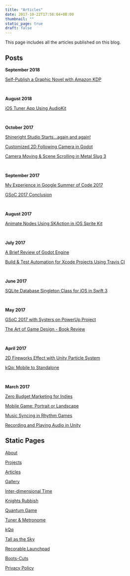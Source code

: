 ```yaml
---
title: "Articles"
date: 2017-10-22T17:58:04+08:00
thumbnail: ""
static_page: true
draft: false
---
```

This page includes all the articles published on this blog.

## Posts

**September 2018**

[Self-Publish a Graphic Novel with Amazon KDP](/posts/self-publish-a-graphic-novel-with-amazon-kdp)

<br />

**August 2018**

[iOS Tuner App Using AudioKit](/posts/ios-tuner-app-using-audiokit)

<br />

**October 2017**

[Shineright Studio Starts...again and again!](/posts/shineright-studio-starts-again-and-again)

[Customized 2D Following Camera in Godot](/posts/customized-2d-following-camera-in-godot)

[Camera Moving & Scene Scrolling in Metal Slug 3](/posts/camera-moving-scene-scrolling-in-metal-slug-3)

<br />

**September 2017**

[My Experience in Google Summer of Code 2017](/posts/my-experience-in-google-summer-of-code-2017)

[GSoC 2017 Conclusion](/posts/gsoc-2017-conclusion)

<br />

**August 2017**

[Animate Nodes Using SKAction in iOS Sprite Kit](/posts/animate-nodes-using-skaction-in-ios-sprite-kit)

<br />

**July 2017**

[A Brief Review of Godot Engine](/posts/a-brief-review-of-godot)

[Build & Test Automation for Xcode Projects Using Travis CI](/posts/build-test-automation-for-xcode-projects-using-travis-ci)

<br />

**June 2017**

[SQLite Database Singleton Class for iOS in Swift 3](/posts/sqlite-database-singleton-class-for-ios-in-swift-3)

<br />

**May 2017**

[GSoC 2017 with Systers on PowerUp Project](/posts/gsoc-2017-with-systers-on-powerup-project)

[The Art of Game Design - Book Review](/posts/the-art-of-game-design-book-review)

<br />

**April 2017**

[2D Fireworks Effect with Unity Particle System](/posts/2d-fireworks-effect-with-unity-particle-system)

[kQq: Mobile to Standalone](/posts/kqq-mobile-to-standalone)

<br />

**March 2017**

[Zero Budget Marketing for Indies](/posts/zero-budget-marketing-for-indies)

[Mobile Game: Portrait or Landscape](/posts/mobile-game-portrait-or-landscape)

[Music Syncing in Rhythm Games](/posts/music-syncing-in-rhythm-games)

[Recording and Playing Audio in Unity](/posts/recording-and-playing-audio-in-unity)

## Static Pages

[About](/about)

[Projects](/projects)

[Articles](/articles)

[Gallery](/gallery)

[Inter-dimensional Time](/inter-dimensional-time)

[Knights Rubbish](/knights-rubbish)

[Quantum Game](/quantum-game)

[Tuner & Metronome](/tuner-metronome)

[kQq](/kqq)

[Tall as the Sky](/tall-as-the-sky)

[Recorable Launchpad](/recordable-launchpad)

[Boots-Cuts](/boots-cuts)

[Privacy Policy](/privacy-policy)